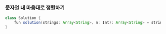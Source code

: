 ### 문자열 내 마음대로 정렬하기
```java
class Solution {
    fun solution(strings: Array<String>, n: Int): Array<String> = strings.sorted().sortedBy { it[n] }.toTypedArray()
}
```